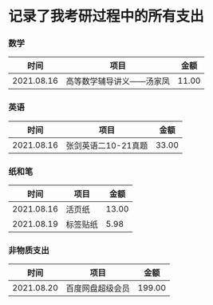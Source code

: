 # 记录了我考研过程中的所有支出

### 数学

|时间|项目|金额|
|---|---|---|
|2021.08.16|高等数学辅导讲义——汤家凤|11.00|

### 英语


|时间|项目|金额|
|---|---|---|
|2021.08.16|张剑英语二10-21真题|33.00|

### 纸和笔

| 时间       | 项目     | 金额  |
| ---------- | -------- | ----- |
| 2021.08.16 | 活页纸   | 13.00 |
| 2021.08.19 | 标签贴纸 | 5.98  |

### 非物质支出

| 时间       | 项目             | 金额   |
| ---------- | ---------------- | ------ |
| 2021.08.20 | 百度网盘超级会员 | 199.00 |



